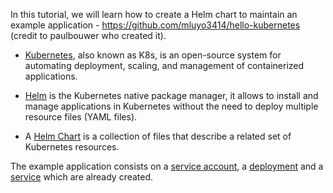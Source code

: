 In this tutorial, we will learn how to create a Helm chart to maintain an example application - https://github.com/mluyo3414/hello-kubernetes (credit to paulbouwer who created it). 

* [Kubernetes](https://kubernetes.io/), also known as K8s, is an open-source system for automating deployment, scaling, and management of containerized applications. 

* [Helm](https://helm.sh/) is the Kubernetes native package manager, it allows to install and manage applications in Kubernetes without the need to deploy multiple resource files (YAML files). 

* A [Helm Chart](https://helm.sh/docs/topics/charts/) is a collection of files that describe a related set of Kubernetes resources.

The example application consists on a [service account](https://kubernetes.io/docs/tasks/configure-pod-container/configure-service-account/), a [deployment](https://kubernetes.io/docs/concepts/workloads/controllers/deployment/) and a [service](https://kubernetes.io/docs/concepts/services-networking/service/) which are already created.
